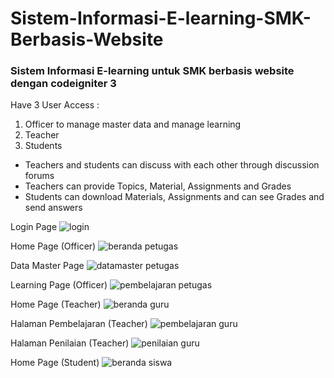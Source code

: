 # Sistem-Informasi-E-learning-SMK-Berbasis-Website

### **Sistem Informasi E-learning untuk SMK berbasis website dengan codeigniter 3**


Have 3 User Access :
1. Officer to manage master data and manage learning
2. Teacher
3. Students

- Teachers and students can discuss with each other through discussion forums
- Teachers can provide Topics, Material, Assignments and Grades
- Students can download Materials, Assignments and can see Grades and send answers

Login Page
![login](https://user-images.githubusercontent.com/45915194/155063565-0da0f021-4a23-438d-8971-b44a6313cec6.PNG)


Home Page (Officer)
![beranda petugas](https://user-images.githubusercontent.com/45915194/155063643-14353f84-93f1-4c65-817c-c182fbcb86f4.PNG)

Data Master Page
![datamaster petugas](https://user-images.githubusercontent.com/45915194/155063681-475ef0ec-89c6-4b78-bf2c-a3dcd4466e24.PNG)

Learning Page (Officer)
![pembelajaran petugas](https://user-images.githubusercontent.com/45915194/155063767-7138a4ac-1d45-40f2-a39e-ef7659311835.PNG)



Home Page (Teacher)
![beranda guru](https://user-images.githubusercontent.com/45915194/155063859-133313f3-36c2-422d-9adb-6deed74c8440.PNG)

Halaman Pembelajaran (Teacher)
![pembelajaran guru](https://user-images.githubusercontent.com/45915194/155063880-d5ff6905-660f-4f45-b283-e28f4dd8ecc2.PNG)

Halaman Penilaian (Teacher)
![penilaian guru](https://user-images.githubusercontent.com/45915194/155063895-4f77f98c-58f4-46e9-8c3b-3cd23ed1ecb2.PNG)



Home Page (Student)
![beranda siswa](https://user-images.githubusercontent.com/45915194/155063951-eda09d8b-b0f4-48d7-a214-453740e92da1.PNG)


